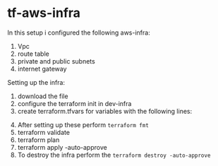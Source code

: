 # tf-aws-infra

In this setup i configured the following aws-infra:

1. Vpc 
2. route table
3. private and public subnets
4. internet gateway

Setting up the infra:

1. download the file 
2. configure the terraform init in dev-infra
3. create terraform.tfvars for variables with the following lines:
 
<!-- aws_region          = 
vpc_cidr            = 
public_subnet_cidrs  = 
private_subnet_cidrs = 
availability_zones   = 
public_route_cidr    = -->

4. After setting up these perform `terraform fmt`
5. terraform validate
6. terraform plan
7. terraform apply -auto-approve
8. To destroy the infra perform the `terraform destroy -auto-approve`